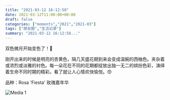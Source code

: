 ```yaml
---
title: "2021-03-12 16:12:58"
date: 2021-03-12T11:00:00+08:00
draft: false
categories: ["moments","2021","2021-03"]
tags: ["朋友圈","生活记录"]
summary: "2021-03-12 16:12:58..."
---
```


双色微月开始变色了！🥰

刚开出来的时候是明亮的杏黄色，隔几天盛花期到来会变成温婉的西柚色。夹杂着或浓烈或淡雅的衬色。每一朵花在不同的花期都绽放出独一无二的缤纷色彩，演绎着生命不同时期的精彩。看了就让人心情欢快愉悦。😍

品种：Rosa 'Fiesta' 玫瑰嘉年华

![Media 1](/Moments/photos/2021-03-12/202103121612580.jpg)

